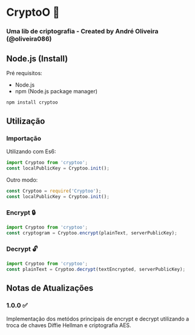 # CryptoO 🔐

### Uma lib de criptografia - Created by André Oliveira (@oliveira086)

## Node.js (Install)

Pré requisitos:

- Node.js
- npm (Node.js package  manager)

```bash
npm install cryptoo
```
## Utilização

### Importação
Utilizando com Es6:

```javascript
import Cryptoo from 'cryptoo';
const localPublicKey = Cryptoo.init();
```

Outro modo:

```javascript
const Cryptoo = require('Cryptoo');
const localPublicKey = Cryptoo.init();
```

### Encrypt 🔒
```javascript
import Cryptoo from 'cryptoo';
const cryptogram = Cryptoo.encrypt(plainText, serverPublicKey);
```

### Decrypt 🔓
```javascript
import Cryptoo from 'cryptoo';
const plainText = Cryptoo.decrypt(textEncrypted, serverPublicKey);
```

## Notas de Atualizações
### 1.0.0 ✅
Implementação dos metódos principais de encrypt e decrypt utilizando a troca de chaves Diffie Hellman e criptografia AES.